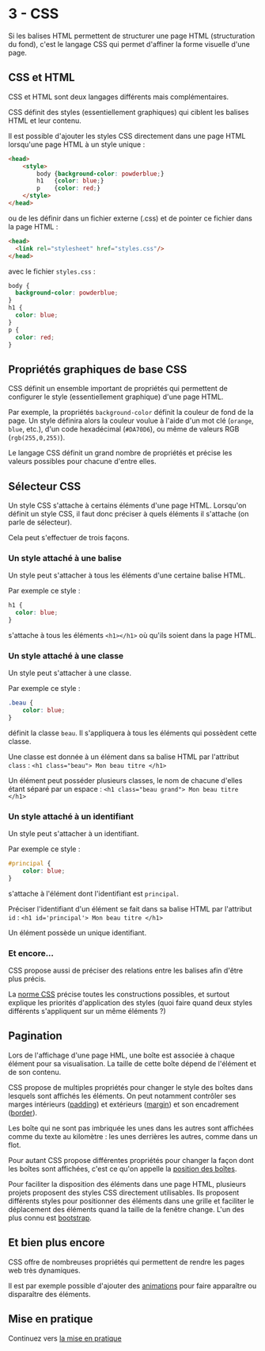 # 3 - CSS

Si les balises HTML permettent de structurer une page HTML (structuration du fond), c'est le langage CSS qui permet d'affiner la forme visuelle d'une page.

## CSS et HTML

CSS et HTML sont deux langages différents mais complémentaires. 

CSS définit des styles (essentiellement graphiques) qui ciblent les balises HTML et leur contenu.

Il est possible d'ajouter les styles CSS directement dans une page HTML lorsqu'une page HTML à un style unique :

```html
<head>
    <style>
        body {background-color: powderblue;}
        h1   {color: blue;}
        p    {color: red;}
    </style>
</head>
```

ou de les définir dans un fichier externe (.css) et de pointer ce fichier dans la page HTML :

```html
<head>
  <link rel="stylesheet" href="styles.css"/>
</head>
```

avec le fichier `styles.css` :
```css
body {
  background-color: powderblue;
}
h1 {
  color: blue;
}
p {
  color: red;
}
```

## Propriétés graphiques de base CSS

CSS définit un ensemble important de propriétés qui permettent de configurer le style (essentiellement graphique) d'une page HTML.

Par exemple, la propriétés `background-color` définit la couleur de fond de la page. Un style définira alors la couleur voulue à l'aide d'un mot clé (`orange`, `blue`, etc.), d'un code hexadécimal (`#DA70D6`), ou même de valeurs RGB (`rgb(255,0,255)`).

Le langage CSS définit un grand nombre de propriétés et précise les valeurs possibles pour chacune d'entre elles.


## Sélecteur CSS

Un style CSS s'attache à certains éléments d'une page HTML. Lorsqu'on définit un style CSS, il faut donc préciser à quels éléments il s'attache (on parle de sélecteur).

Cela peut s'effectuer de trois façons.

### Un style attaché à une balise
Un style peut s'attacher à tous les éléments d'une certaine balise HTML.

Par exemple ce style : 
```css
h1 {
  color: blue;
}
```
s'attache à tous les éléments `<h1></h1>` où qu'ils soient dans la page HTML.

### Un style attaché à une classe
Un style peut s'attacher à une classe.

Par exemple ce style :
```css
.beau {
    color: blue;
}
```

définit la classe `beau`. Il s'appliquera à tous les éléments qui possèdent cette classe.

Une classe est donnée à un élément dans sa balise HTML par l'attribut `class` : `<h1 class="beau"> Mon beau titre </h1>`

Un élément peut posséder plusieurs classes, le nom de chacune d'elles étant séparé par un espace : `<h1 class="beau grand"> Mon beau titre </h1>`

### Un style attaché à un identifiant
Un style peut s'attacher à un identifiant.

Par exemple ce style :
```css
#principal {
    color: blue;
}
```

s'attache à l'élément dont l'identifiant est `principal`.

Préciser l'identifiant d'un élément se fait dans sa balise HTML par l'attribut `id` : `<h1 id='principal'> Mon beau titre </h1>`

Un élément possède un unique identifiant.

### Et encore...

CSS propose aussi de préciser des relations entre les balises afin d'être plus précis. 

La [norme CSS](https://www.w3schools.com/cssref/css_selectors.asp) précise toutes les constructions possibles, et surtout explique les priorités d'application des styles (quoi faire quand deux styles différents s'appliquent sur un même éléments ?)

## Pagination

Lors de l'affichage d'une page HML, une boîte est associée à chaque élément pour sa visualisation. La taille de cette boîte dépend de l'élément et de son contenu.

CSS propose de multiples propriétés pour changer le style des boîtes dans lesquels sont affichés les éléments. On peut notamment contrôler ses marges intérieurs ([padding](https://developer.mozilla.org/fr/docs/Web/CSS/padding)) et extérieurs ([margin](https://developer.mozilla.org/fr/docs/Web/CSS/margin)) et son encadrement ([border](https://developer.mozilla.org/fr/docs/Web/CSS/border)).

Les boîte qui ne sont pas imbriquée les unes dans les autres sont affichées comme du texte au kilomètre : les unes derrières les autres, comme dans un flot.

Pour autant CSS propose différentes propriétés pour changer la façon dont les boîtes sont affichées, c'est ce qu'on appelle la [position des boîtes](https://www.w3schools.com/css/css_positioning.asp).

Pour faciliter la disposition des éléments dans une page HTML, plusieurs projets proposent des styles CSS directement utilisables. Ils proposent différents styles pour positionner des éléments dans une grille et faciliter le déplacement des éléments quand la taille de la fenêtre change. L'un des plus connu est [bootstrap](https://getbootstrap.com/).

## Et bien plus encore

CSS offre de nombreuses propriétés qui permettent de rendre les pages web très dynamiques.

Il est par exemple possible d'ajouter des [animations](https://developer.mozilla.org/fr/docs/Web/CSS/Animations_CSS/Utiliser_les_animations_CSS) pour faire apparaître ou disparaître des éléments.

## Mise en pratique

Continuez vers [la mise en pratique](./exo.md) 
